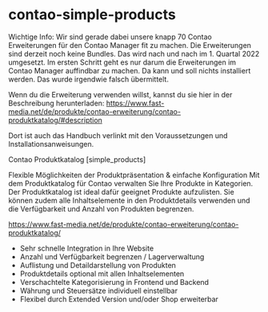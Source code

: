 # contao-simple-products

Wichtige Info: 
Wir sind gerade dabei unsere knapp 70 Contao Erweiterungen für den Contao Manager fit zu machen. Die Erweiterungen sind derzeit noch keine Bundles. Das wird nach und nach im 1. Quartal 2022 umgesetzt. Im ersten Schritt geht es nur darum die Erweiterungen im Contao Manager auffindbar zu machen. Da kann und soll nichts installiert werden. Das wurde irgendwie falsch übermittelt.

Wenn du die Erweiterung verwenden willst, kannst du sie hier in der Beschreibung herunterladen: https://www.fast-media.net/de/produkte/contao-erweiterung/contao-produktkatalog/#description

Dort ist auch das Handbuch verlinkt mit den Voraussetzungen und Installationsanweisungen.

Contao Produktkatalog [simple_products]

Flexible Möglichkeiten der Produktpräsentation & einfache Konfiguration
Mit dem Produktkatalog für Contao verwalten Sie Ihre Produkte in Kategorien. Der Produktkatalog ist ideal dafür geeignet Produkte aufzulisten. Sie können zudem alle Inhaltselemente in den Produktdetails verwenden und die Verfügbarkeit und Anzahl von Produkten begrenzen.

https://www.fast-media.net/de/produkte/contao-erweiterung/contao-produktkatalog/

- Sehr schnelle Integration in Ihre Website
- Anzahl und Verfügbarkeit begrenzen / Lagerverwaltung
- Auflistung und Detaildarstellung von Produkten
- Produktdetails optional mit allen Inhaltselementen
- Verschachtelte Kategorisierung in Frontend und Backend
- Währung und Steuersätze individuell einstellbar
- Flexibel durch Extended Version und/oder Shop erweiterbar
